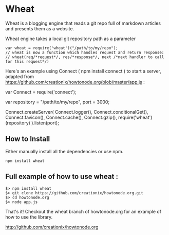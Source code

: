 # Wheat

Wheat is a blogging engine that reads a git repo full of markdown articles and presents them as a website.

Wheat engine takes a local git repository path as a parameter

	var wheat = require('wheat')("/path/to/my/repo");
	// wheat is now a function which handles request and return response:
	// wheat(req/*request*/, res/*response*/, next /*next handler to call for this request*/)
	
Here's an example using Connect ( npm install connect ) to start a server, adapted from https://github.com/creationix/howtonode.org/blob/master/app.js :

 var Connect = require('connect');
 
 var repository = "/path/to/my/repo",
 	port = 3000;
 
 Connect.createServer(
   Connect.logger(),
   Connect.conditionalGet(),
   Connect.favicon(),
   Connect.cache(),
   Connect.gzip(),
   require('wheat')(repository)
 ).listen(port);

## How to Install

Either manually install all the dependencies or use npm.

    npm install wheat

## Full example of how to use wheat :
	$> npm install wheat
	$> git clone https://github.com/creationix/howtonode.org.git
	$> cd howtonode.org
	$> node app.js

That's it!  Checkout the wheat branch of howtonode.org for an example of how to use the library.

<http://github.com/creationix/howtonode.org>
